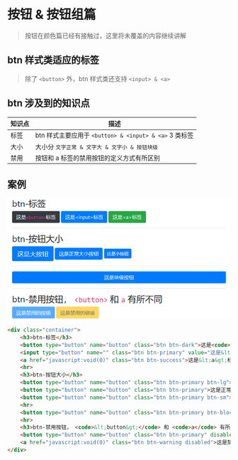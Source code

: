 <!--
+===============================================================================
| @Author: madnesslin(地上马)
+===============================================================================
| @Phone: +86 13695746767
+===============================================================================
| @Date: 2018-12-31 11:08:21
+===============================================================================
| @Email: linjialiang@163.com
+===============================================================================
| @Last modified time: 2018-12-31 12:11:46
+===============================================================================
-->

# 按钮 & 按钮组篇

> 按钮在颜色篇已经有接触过，这里将未覆盖的内容继续讲解

## btn 样式类适应的标签

> 除了 `<button>` 外，btn 样式类还支持 `<input> & <a>`

## btn 涉及到的知识点

| 知识点 | 描述                                                   |
| ------ | ------------------------------------------------------ |
| 标签   | btn 样式主要应用于 `<button> & <input> & <a>` 3 类标签 |
| 大小   | 大小分 `文字正常 & 文字大 & 文字小 & 按钮块级`         |
| 禁用   | 按钮和 a 标签的禁用按钮的定义方式有所区别              |

## 案例

![button](./static/button.png)

```html
<div class="container">
    <h3>btn-标签</h3>
    <button type="button" name="button" class="btn btn-dark">这是<code>&lt;button&gt;</code>标签</button>
    <input type="button" name="" class="btn btn-primary" value="这是&lt;input&gt;标签">
    <a href="javascript:void(0)" class="btn btn-success">这是&lt;a&gt;标签</a>
    <hr>
    <h3>btn-按钮大小</h3>
    <button type="button" name="button" class="btn btn-primary btn-lg">这是大按钮</button>
    <button type="button" name="button" class="btn btn-primary">这是正常大小按钮</button>
    <button type="button" name="button" class="btn btn-primary btn-sm">这是小按钮</button>
    <hr>
    <button type="button" name="button" class="btn btn-primary btn-block">这是块级按钮</button>
    <hr>
    <h3>btn-禁用按钮， <code>&lt;button&gt;</code> 和 <code>a</code> 有所不同</h3>
    <button type="button" name="button" class="btn btn-primary" disabled>这是禁用的按钮</button>
    <a href="javascript:void(0)" class="btn btn-warning disabled">这是禁用的链接</a>
</div>
```
